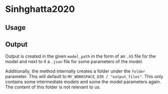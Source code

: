 # Sinhghatta2020

## Usage

## Output

Output is created in the given `model_path` in the form of an `.h5` file for the model and next to it a `.json` file for some parameters of the model.

Additionally, the method internally creates a folder under the `folder` parameter. This will default to `MY_WORKSPACE_DIR / "output_files"`.
This only contains some intermediate models and some the model parameters again. The content of this folder is not relevant to us.
